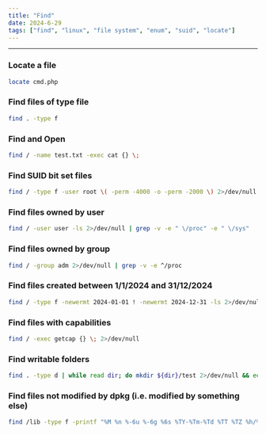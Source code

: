 ```yaml
---
title: "Find"
date: 2024-6-29
tags: ["find", "linux", "file system", "enum", "suid", "locate"]
---
```


---
### Locate a file

```bash
locate cmd.php
```

### Find files of type file

```bash
find . -type f
```

### Find and Open

```bash
find / -name test.txt -exec cat {} \;
```

### Find SUID bit set files

```bash
find / -type f -user root \( -perm -4000 -o -perm -2000 \) 2>/dev/null -ls
```

### Find files owned by user

```bash
find / -user user -ls 2>/dev/null | grep -v -e " \/proc" -e " \/sys"
```

### Find files owned by group

```bash
find / -group adm 2>/dev/null | grep -v -e ^/proc
```

### Find files created between 1/1/2024 and 31/12/2024

```bash
find / -type f -newermt 2024-01-01 ! -newermt 2024-12-31 -ls 2>/dev/null
```

### Find files with capabilities

```bash
find / -exec getcap {} \; 2>/dev/null
```

### Find writable folders

```bash
find . -type d | while read dir; do mkdir ${dir}/test 2>/dev/null && echo "${dir} - directory create OK" && rmdir ${dir}/test; touch ${dir}/test 2>/dev/null && echo "${dir} - file write OK" && rm ${dir}/test; done
```

### Find files not modified by dpkg (i.e. modified by something else)

```bash
find /lib -type f -printf "%M %n %-6u %-6g %6s %TY-%Tm-%Td %TT %TZ %h/%f\n" | sort -k 6,7 | grep -v ".0000000000"
```

<br>